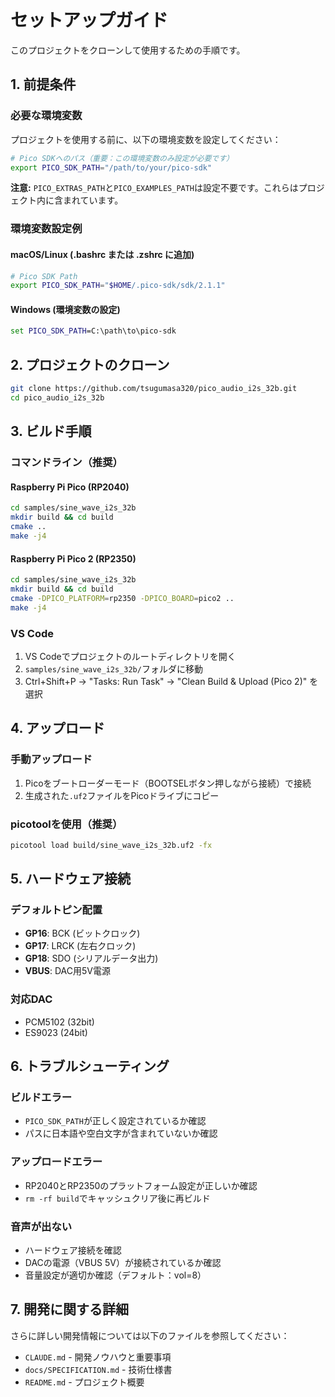 # セットアップガイド

このプロジェクトをクローンして使用するための手順です。

## 1. 前提条件

### 必要な環境変数
プロジェクトを使用する前に、以下の環境変数を設定してください：

```bash
# Pico SDKへのパス（重要：この環境変数のみ設定が必要です）
export PICO_SDK_PATH="/path/to/your/pico-sdk"
```

**注意:** `PICO_EXTRAS_PATH`と`PICO_EXAMPLES_PATH`は設定不要です。これらはプロジェクト内に含まれています。

### 環境変数設定例

#### macOS/Linux (.bashrc または .zshrc に追加)
```bash
# Pico SDK Path
export PICO_SDK_PATH="$HOME/.pico-sdk/sdk/2.1.1"
```

#### Windows (環境変数の設定)
```cmd
set PICO_SDK_PATH=C:\path\to\pico-sdk
```

## 2. プロジェクトのクローン

```bash
git clone https://github.com/tsugumasa320/pico_audio_i2s_32b.git
cd pico_audio_i2s_32b
```

## 3. ビルド手順

### コマンドライン（推奨）

#### Raspberry Pi Pico (RP2040)
```bash
cd samples/sine_wave_i2s_32b
mkdir build && cd build
cmake ..
make -j4
```

#### Raspberry Pi Pico 2 (RP2350)
```bash
cd samples/sine_wave_i2s_32b
mkdir build && cd build
cmake -DPICO_PLATFORM=rp2350 -DPICO_BOARD=pico2 ..
make -j4
```

### VS Code
1. VS Codeでプロジェクトのルートディレクトリを開く
2. `samples/sine_wave_i2s_32b/`フォルダに移動
3. Ctrl+Shift+P → "Tasks: Run Task" → "Clean Build & Upload (Pico 2)" を選択

## 4. アップロード

### 手動アップロード
1. Picoをブートローダーモード（BOOTSELボタン押しながら接続）で接続
2. 生成された`.uf2`ファイルをPicoドライブにコピー

### picotoolを使用（推奨）
```bash
picotool load build/sine_wave_i2s_32b.uf2 -fx
```

## 5. ハードウェア接続

### デフォルトピン配置
- **GP16**: BCK (ビットクロック)
- **GP17**: LRCK (左右クロック) 
- **GP18**: SDO (シリアルデータ出力)
- **VBUS**: DAC用5V電源

### 対応DAC
- PCM5102 (32bit)
- ES9023 (24bit)

## 6. トラブルシューティング

### ビルドエラー
- `PICO_SDK_PATH`が正しく設定されているか確認
- パスに日本語や空白文字が含まれていないか確認

### アップロードエラー
- RP2040とRP2350のプラットフォーム設定が正しいか確認
- `rm -rf build`でキャッシュクリア後に再ビルド

### 音声が出ない
- ハードウェア接続を確認
- DACの電源（VBUS 5V）が接続されているか確認
- 音量設定が適切か確認（デフォルト：vol=8）

## 7. 開発に関する詳細

さらに詳しい開発情報については以下のファイルを参照してください：
- `CLAUDE.md` - 開発ノウハウと重要事項
- `docs/SPECIFICATION.md` - 技術仕様書
- `README.md` - プロジェクト概要